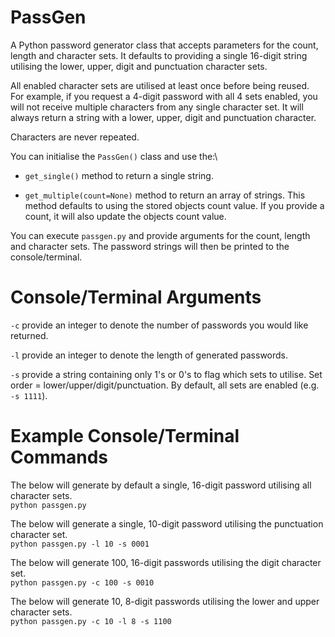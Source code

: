 # PassGen
A Python password generator class that accepts parameters for the count, length and character sets.
It defaults to providing a single 16-digit string utilising the lower, upper, digit and punctuation character sets.

All enabled character sets are utilised at least once before being reused.\
For example, if you request a 4-digit password with all 4 sets enabled, you will not receive multiple characters from any single character set. It will always return a string with a lower, upper, digit and punctuation character.

Characters are never repeated.

You can initialise the `PassGen()` class and use the:\
* `get_single()` method to return a single string.

* `get_multiple(count=None)` method to return an array of strings. This method defaults to using the stored objects count value. If you provide a count, it will also update the objects count value.

You can execute `passgen.py` and provide arguments for the count, length and character sets. The password strings will then be printed to the console/terminal.

# Console/Terminal Arguments
`-c` provide an integer to denote the number of passwords you would like returned.

`-l` provide an integer to denote the length of generated passwords.

`-s` provide a string containing only 1's or 0's to flag which sets to utilise. Set order = lower/upper/digit/punctuation. By default, all sets are enabled (e.g. `-s 1111`).

# Example Console/Terminal Commands
The below will generate by default a single, 16-digit password utilising all character sets.\
`python passgen.py`
  
The below will generate a single, 10-digit password utilising the punctuation character set.\
`python passgen.py -l 10 -s 0001`
  
The below will generate 100, 16-digit passwords utilising the digit character set.\
`python passgen.py -c 100 -s 0010`
  
The below will generate 10, 8-digit passwords utilising the lower and upper character sets.\
`python passgen.py -c 10 -l 8 -s 1100`
